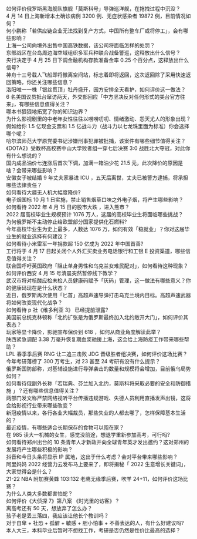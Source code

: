 如何评价俄罗斯黑海舰队旗舰「莫斯科号」导弹巡洋舰，在拖拽过程中沉没？  
4 月 14 日上海新增本土确诊病例 3200 例、无症状感染者 19872 例，目前情况如何？  
何小鹏称「若供应链企业无法找到复产方式，中国所有整车厂或将停工」，会有哪些影响？  
上海一公司向境外出售中国高铁数据，该公司将面临怎样的处罚？  
东部战区在台岛周边海空域组织多军兵种联合战备警巡，这释放出什么信号？  
央行决定于 4 月 25 日下调金融机构存款准备金率 0.25 个百分点，这释放出什么信号?  
神舟十三号载人飞船即将撤离空间站，标志着即将返回，这次返回除了采用快速返回策略，你还关注哪些信息？  
洛阳唯一一株「银丝贯顶」牡丹盛开，园方安排全天看护，如何评价这一做法？  
6 名美国议员抵台窜访两天，外交部回应「中方坚决反对任何形式的美台官方往来」，有哪些信息值得关注？  
哪本书狠狠地拓宽了你的知识边界？  
为什么影视剧里的中老年女性往往以唠唠叨叨、情绪激动、怨天尤人的形象出现？  
假如给你 1.5 亿现金支票和 1.5 亿战斗力（战斗力以七龙珠里面为标准）你会选择哪个呢？  
哈尔滨师范大学原党委书记涉嫌刑事犯罪被批捕，该案件有哪些细节值得关注？  
《DOTA2》受教杯高校赛中山大学败者组一穿七后决赛 3:0 战胜北大夺冠，对此你有什么想说的？  
国内成品油价七连涨后首次下调，加满一箱油少花 21.5 元，此次降价的原因是啥？会带来哪些影响？  
安徽女子被结婚 9 年丈夫家暴进 ICU ，五天后离世，丈夫已被警方逮捕，将承担哪些法律责任？  
如何看待大疆无人机大幅度降价?  
电子烟国标 10 月 1 日实施，禁止销售烟草口味之外电子烟，将产生哪些影响？  
如何看待 2022 年 4 月 15 日的股市大跌 ，进入熊市？  
2022 届高校毕业生规模预计 1076 万人，这届的高校毕业生将面临哪些挑战？  
为何俄罗斯不主动停止给欧盟部分国家提供化石燃料?  
今年高校毕业生为史上最多，人数达 1076 万，如何有效「稳就业」？你对这届毕业生的就业选择有何建议？  
如何看待小米雷军一年捐款超 150 亿成为 2022 年中国首善?  
工行将于 4 月 17 日起关闭个人外汇买卖业务电话银行和工银 E 投资渠道，哪些信息值得关注？  
联合国呼吁英国政府「阻止单身男性和乌克兰女难民配对」，如何看待这种现象？  
如何评价西安 4 月 15 号清晨突然暂停线下教学？  
武汉市将对核酸应检未检人员健康码赋予「灰码」管理，这一做法有哪些意义？你的健康码现在是什么状态？  
近日，俄罗斯再次使用「匕首」高超声速导弹打击乌克兰境内目标。高超声速武器将如何改变现代化战争？  
如何看待 p 社《维多利亚 3》 已经提前泄露?  
美国前总统克林顿称「北约扩张是为俄罗斯最终加入北约敞开大门」，如何评价其表态？  
玩家等显卡降价，影驰宣布保价到 618 ，如何从商业角度解读此举？  
陕西紧急调配 3.38 万毫升恢复期血浆驰援上海，这会给上海防疫工作带来哪些帮助？  
LPL 春季季后赛 RNG 让二追三击败 JDG 晋级胜者组决赛，如何评价这场比赛？  
今年考研落榜了 300 万考生，对 23 甚至 24 考研有没有什么提示？  
俄罗斯国防部称，对基辅设施进行导弹袭击的数量和规模将会增加，目前俄乌局势如何？  
如何看待俄副外长称「若瑞典、芬兰加入北约，莫斯科将采取必要的安全和防御措施 」？还有哪些信息值得关注？  
两部门发文称严禁网络视听平台传播违规游戏、失德人员利用直播发声出镜，这将会给影视行业带来哪些改变？  
新冠疫情以来，各行各业大幅裁员，那些失业的人都去哪了，怎样保障基本生活的？  
最近疫情，有哪些适合长期保存的食物可以囤在家？  
在 985 读大一机械的女生，感觉没前途，想退学重新参加高考，可行吗?  
如何看待郑州出台的 10 条青年人才新政并向全球青年英才发出邀约？这对郑州的发展将产生哪些积极的影响？  
抖音和今日头条将显示 IP 属地，这出于什么考虑？会对平台带来哪些影响？  
阿里妈妈 2022 经营力云发布马上要来了，即将揭秘「 2022 生意增长关键词」，大家觉得会是什么？  
21-22 NBA 附加赛黄蜂 103:132 老鹰无缘季后赛，吹羊 24+11，如何评价这场比赛？  
为什么人类大多数都害怕蛇？  
如何评价《大侦探 7》第八案 《时光里的访客》？  
离高考还有 50 天，想放弃了怎么办？  
孩子老是丢三落四，我应该让他长个教训吗？  
对于自卑 + 社恐 + 孤僻 + 敏感 + 胆小怕事 + 不善表达的人，有什么好建议吗?  
本人大三，本科毕业后暂时不想找工作，考研是否仍然是性价比最高的选择？  
